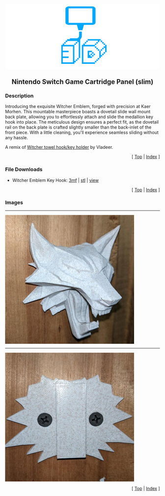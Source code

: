 <div align="center">
  <img align="center" src="../.github/images/3d.png" />
  <h2 align="center">Nintendo Switch Game Cartridge Panel (slim)</h2>
</div>

### Description

Introducing the exquisite Witcher Emblem, forged with precision at Kaer Morhen. This mountable masterpiece boasts a dovetail slide wall mount back plate, allowing you to effortlessly attach and slide the medallion key hook into place. The meticulous design ensures a perfect fit, as the dovetail rail on the back plate is crafted slightly smaller than the back-inlet of the front piece. With a little cleaning, you'll experience seamless sliding without any hassle.

A remix of [Witcher towel hook/key holder][link-witcher-key-hook] by Vladeer.

<p align="right">[ <a href="#top">Top</a> | <a href="../README.md">Index</a> ]</p>

### File Downloads

- Witcher Emblem Key Hook: [3mf][download-3mf] | [stl][download-stl] | [view][view-stl]

<p align="right">[ <a href="#top">Top</a> | <a href="../README.md">Index</a> ]</p>

### Images

---

<img align="center" src="images/preview_01.png" />

---

<img align="center" src="images/preview_02.png" />

<p align="right">[ <a href="#top">Top</a> | <a href="../README.md">Index</a> ]</p>

<!-- LINKS -->

[download-3mf]: https://github.com/CodyTolene/3D-Printing/raw/main/Witcher%20Emblem%20Key%20Hook/Witcher%20Emblem%20Key%20Hook.3mf
[download-stl]: https://github.com/CodyTolene/3D-Printing/raw/main/Witcher%20Emblem%20Key%20Hook/Witcher%20Emblem%20Key%20Hook.stl
[link-witcher-key-hook]: https://www.thingiverse.com/thing:4835019
[view-stl]: https://github.com/CodyTolene/3D-Printing/blob/main/Witcher%20Emblem%20Key%20Hook/Witcher%20Emblem%20Key%20Hook.stl
